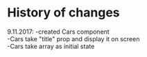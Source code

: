 # History of changes

9.11.2017:
-created Cars component <br />
-Cars take "title" prop and display it on screen <br />
-Cars take array as initial state <br />

